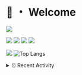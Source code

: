 # 👋 ・ Welcome
![](https://komarev.com/ghpvc/?username=Lorenzo0111)

![](https://img.shields.io/badge/Java-ED8B00?style=for-the-badge&logo=java&logoColor=white)
![](https://img.shields.io/badge/JavaScript-323330?style=for-the-badge&logo=javascript&logoColor=F7DF1E)
![](https://img.shields.io/badge/Node.js-339933?style=for-the-badge&logo=nodedotjs&logoColor=white)
![](https://img.shields.io/badge/React-20232A?style=for-the-badge&logo=react&logoColor=61DAFB)

[![](https://github-readme-stats.vercel.app/api?username=Lorenzo0111&show_icons=true&count_private=true)](https://github.com/Lorenzo0111)
![Top Langs](https://github-readme-stats.vercel.app/api/top-langs/?username=Lorenzo0111&layout=compact)

<details>
<summary>⏰ Recent Activity</summary>

<!--RECENT_ACTIVITY:start-->
1. ![issueClosed] **Issue closed:** [ZombieStriker/QualityArmory#92](https://github.com/ZombieStriker/QualityArmory/issues/92)
2. ![comment] **Commented:** [ZombieStriker/QualityArmory#92](https://github.com/ZombieStriker/QualityArmory/issues/92#issuecomment-917383850)
3. ![issueClosed] **Issue closed:** [ZombieStriker/QualityArmory#86](https://github.com/ZombieStriker/QualityArmory/issues/86)
4. ![issueClosed] **Issue closed:** [ZombieStriker/QualityArmory#88](https://github.com/ZombieStriker/QualityArmory/issues/88)
5. ![comment] **Commented:** [ZombieStriker/QualityArmory#88](https://github.com/ZombieStriker/QualityArmory/issues/88#issuecomment-917383649)
6. ![issueClosed] **Issue closed:** [ZombieStriker/QualityArmory#133](https://github.com/ZombieStriker/QualityArmory/issues/133)
7. ![comment] **Commented:** [ZombieStriker/QualityArmory#133](https://github.com/ZombieStriker/QualityArmory/issues/133#issuecomment-917383501)
8. ![issueClosed] **Issue closed:** [ZombieStriker/QualityArmory#132](https://github.com/ZombieStriker/QualityArmory/issues/132)
9. ![issueClosed] **Issue closed:** [ZombieStriker/QualityArmory#135](https://github.com/ZombieStriker/QualityArmory/issues/135)
10. ![issueClosed] **Issue closed:** [ZombieStriker/QualityArmory#142](https://github.com/ZombieStriker/QualityArmory/issues/142)
<!--RECENT_ACTIVITY:end-->


<!--RECENT_ACTIVITY:last_update-->
Last Updated: Saturday, September 11th, 2021, 12:15:48 PM
<!--RECENT_ACTIVITY:last_update_end-->
</details>

[issueOpened]: https://cdn.jsdelivr.net/gh/Readme-Workflows/Readme-Icons@main/icons/octicons/IssueOpenedOld.svg
[issueClosed]: https://cdn.jsdelivr.net/gh/Readme-Workflows/Readme-Icons@main/icons/octicons/IssueClosedOld.svg

[prOpened]: https://cdn.jsdelivr.net/gh/Readme-Workflows/Readme-Icons@main/icons/octicons/PullRequestOpened.svg
[prClosed]: https://cdn.jsdelivr.net/gh/Readme-Workflows/Readme-Icons@main/icons/octicons/PullRequestClosed.svg
[prMerged]: https://cdn.jsdelivr.net/gh/Readme-Workflows/Readme-Icons@main/icons/octicons/PullRequestMerged.svg

[comment]: https://cdn.jsdelivr.net/gh/Readme-Workflows/Readme-Icons@main/icons/octicons/Comment.svg

[changesRequested]: https://cdn.jsdelivr.net/gh/Readme-Workflows/Readme-Icons@main/icons/octicons/RequestedChanges.svg
[approved]: https://cdn.jsdelivr.net/gh/Readme-Workflows/Readme-Icons@main/icons/octicons/ApprovedChanges.svg

[repoCreated]: https://cdn.jsdelivr.net/gh/Readme-Workflows/Readme-Icons@main/icons/octicons/Repository.svg
[release]: https://cdn.jsdelivr.net/gh/Readme-Workflows/Readme-Icons@main/icons/octicons/Release.svg
[star]: https://cdn.jsdelivr.net/gh/Readme-Workflows/Readme-Icons@main/icons/octicons/StarredRepository.svg
[wiki]: https://cdn.jsdelivr.net/gh/Readme-Workflows/Readme-Icons@main/icons/octicons/Wiki.svg
[fork]: https://cdn.jsdelivr.net/gh/Readme-Workflows/Readme-Icons@main/icons/octicons/ForkedRepository.svg
[people]: https://cdn.jsdelivr.net/gh/Readme-Workflows/Readme-Icons@main/icons/octicons/People.svg
